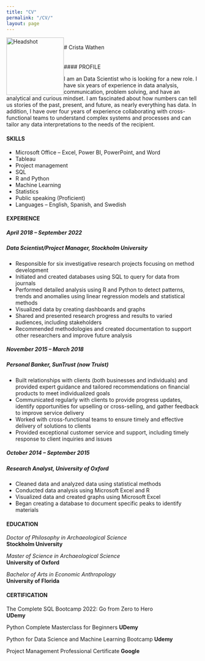 ```yaml
---
title: "CV"
permalink: "/CV/"
layout: page
---
```

<img src="{{site.baseurl}}/assets/Images/Headshot.jpg" alt="Headshot" width="150" style="float: left;" >
<br>
# Crista Wathen

<br>
<br>
<br>
#### PROFILE

I am an Data Scientist who is looking for a new role. I have six years of experience in data analysis, communication, problem solving, and have an analytical and curious mindset. I am fascinated about how numbers can tell us stories of the past, present, and future, as nearly everything has data. In addition, I have over four years of experience collaborating with cross-functional teams to understand complex systems and processes and can tailor any data interpretations to the needs of the recipient.

#### SKILLS
* Microsoft Office – Excel, Power BI, PowerPoint, and Word 
* Tableau 
* Project management
* SQL 
* R and Python 
* Machine Learning
* Statistics 
* Public speaking (Proficient)
* Languages – English, Spanish, and Swedish

#### EXPERIENCE 
##### April 2018 – September 2022
##### *Data Scientist/Project Manager*, Stockholm University
* Responsible for six investigative research projects focusing on method development
* Initiated and created databases using SQL to query for data from journals
* Performed detailed analysis using R and Python to detect patterns, trends and anomalies using linear regression models and statistical methods
* Visualized data by creating dashboards and graphs 
* Shared and presented research progress and results to varied audiences, including stakeholders
* Recommended methodologies and created documentation to support other researchers and improve future analysis

##### November 2015 – March 2018
##### *Personal Banker*, SunTrust (now Truist)
* Built relationships with clients (both businesses and individuals) and provided expert guidance and tailored recommendations on financial products to meet individualized goals
* Communicated regularly with clients to provide progress updates, identify opportunities for upselling or cross-selling, and gather feedback to improve service delivery
* Worked with cross-functional teams to ensure timely and effective delivery of solutions to clients
* Provided exceptional customer service and support, including timely response to client inquiries and issues


##### October 2014 – September 2015
##### *Research Analyst*, University of Oxford
* Cleaned data and analyzed data using statistical methods
* Conducted data analysis using Microsoft Excel and R
* Visualized data and created graphs using Microsoft Excel
* Began creating a database to document specific peaks to identify materials

#### EDUCATION
*Doctor of Philosophy in Archaeological Science*  
**Stockholm University**

*Master of Science in Archaeological Science*  
**University of Oxford**

*Bachelor of Arts in Economic Anthropology*  
**University of Florida**

#### CERTIFICATION
The Complete SQL Bootcamp 2022: Go from Zero to Hero  
**UDemy**

Python Complete Masterclass for Beginners
**UDemy**

Python for Data Science and Machine Learning Bootcamp
**Udemy**

Project Management Professional Certificate
**Google**



